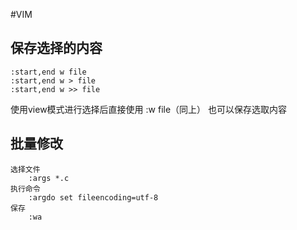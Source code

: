 #VIM

## 保存选择的内容
	:start,end w file
	:start,end w > file
	:start,end w >> file
使用view模式进行选择后直接使用 :w file（同上） 也可以保存选取内容

## 批量修改 
    选择文件
        :args *.c
    执行命令
        :argdo set fileencoding=utf-8
    保存
        :wa

